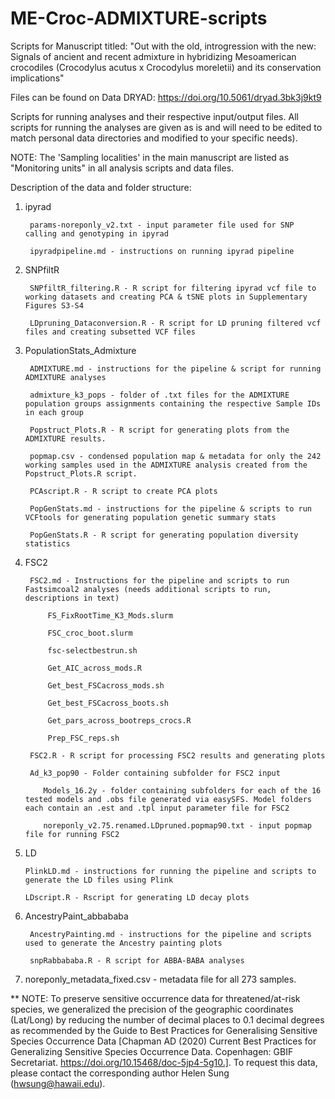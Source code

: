 # ME-Croc-ADMIXTURE-scripts
Scripts for Manuscript titled: "Out with the old, introgression with the new: Signals of ancient and recent admixture in hybridizing Mesoamerican crocodiles (Crocodylus acutus x Crocodylus moreletii) and its conservation implications"

Files can be found on Data DRYAD: https://doi.org/10.5061/dryad.3bk3j9kt9

Scripts for running analyses and their respective input/output files. All scripts for running the analyses are given as is and will need to be edited to match personal data directories and modified to your specific needs).

NOTE: The 'Sampling localities' in the main manuscript are listed as "Monitoring units" in all analysis scripts and data files.

Description of the data and folder structure: 

1. ipyrad

        params-noreponly_v2.txt - input parameter file used for SNP calling and genotyping in ipyrad
   
        ipyradpipeline.md - instructions on running ipyrad pipeline 

2. SNPfiltR
   
        SNPfiltR_filtering.R - R script for filtering ipyrad vcf file to working datasets and creating PCA & tSNE plots in Supplementary Figures S3-S4
   
        LDpruning_Dataconversion.R - R script for LD pruning filtered vcf files and creating subsetted VCF files 

3. PopulationStats_Admixture
   
        ADMIXTURE.md - instructions for the pipeline & script for running ADMIXTURE analyses 
   
        admixture_k3_pops - folder of .txt files for the ADMIXTURE population groups assignments containing the respective Sample IDs in each group
   
        Popstruct_Plots.R - R script for generating plots from the ADMIXTURE results.
   
        popmap.csv - condensed population map & metadata for only the 242 working samples used in the ADMIXTURE analysis created from the Popstruct_Plots.R script. 
   
        PCAscript.R - R script to create PCA plots

        PopGenStats.md - instructions for the pipeline & scripts to run VCFtools for generating population genetic summary stats

        PopGenStats.R - R script for generating population diversity statistics

5. FSC2
   
        FSC2.md - Instructions for the pipeline and scripts to run Fastsimcoal2 analyses (needs additional scripts to run, descriptions in text)
   
            FS_FixRootTime_K3_Mods.slurm
   
            FSC_croc_boot.slurm
   
            fsc-selectbestrun.sh
   
            Get_AIC_across_mods.R
   
            Get_best_FSCacross_mods.sh
   
            Get_best_FSCacross_boots.sh
   
            Get_pars_across_bootreps_crocs.R
   
            Prep_FSC_reps.sh
   
        FSC2.R - R script for processing FSC2 results and generating plots
   
        Ad_k3_pop90 - Folder containing subfolder for FSC2 input
   
           Models_16.2y - folder containing subfolders for each of the 16 tested models and .obs file generated via easySFS. Model folders each contain an .est and .tpl input parameter file for FSC2
   
           noreponly_v2.75.renamed.LDpruned.popmap90.txt - input popmap file for running FSC2

6. LD
   
       PlinkLD.md - instructions for running the pipeline and scripts to generate the LD files using Plink
   
       LDscript.R - Rscript for generating LD decay plots
   
8. AncestryPaint_abbababa
   
        AncestryPainting.md - instructions for the pipeline and scripts used to generate the Ancestry painting plots
    
        snpRabbababa.R - R script for ABBA-BABA analyses

9. noreponly_metadata_fixed.csv - metadata file for all 273 samples.


** NOTE: To preserve sensitive occurrence data for threatened/at-risk species, we generalized the precision of the geographic coordinates (Lat/Long) by reducing the number of decimal places to 0.1 decimal degrees as recommended by the Guide to Best Practices for Generalising Sensitive Species Occurrence Data [Chapman AD (2020) Current Best Practices for Generalizing Sensitive Species Occurrence Data. Copenhagen: GBIF Secretariat. https://doi.org/10.15468/doc-5jp4-5g10.]. To request this data, please contact the corresponding author Helen Sung (hwsung@hawaii.edu). 

        
